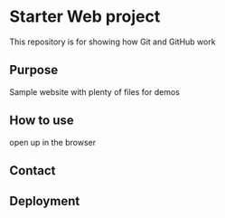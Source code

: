 # Starter Web project

This repository is for showing how Git and GitHub work

## Purpose

Sample website with plenty of files for demos

## How to use

open up in the browser

## Contact

## Deployment